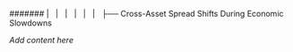 ####### |   |   |   |   |   |   ├── Cross-Asset Spread Shifts During Economic Slowdowns

*Add content here*